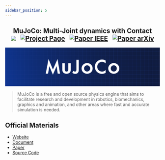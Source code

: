 ```yaml
---
sidebar_position: 5
---
```


<h2 align="center">
  <b>MuJoCo: Multi-Joint dynamics with Contact</b>

<div align="center">
    <a href="https://mujoco.org/" target="_blank"><img src="https://img.shields.io/badge/Website-MuJoCo-red"></img></a>
    &nbsp;
    <a href="https://mujoco.readthedocs.io/en/stable/overview.html" target="_blank"><img src="https://img.shields.io/badge/Doc-MuJoCo-blue" alt="Project Page"></img></a>
    &nbsp;
    <a href="https://ieeexplore.ieee.org/document/6386109" target="_blank"><img src="https://img.shields.io/badge/Paper-IEEE-green" alt="Paper IEEE"></img></a>
    &nbsp;
    <a href="https://github.com/google-deepmind/mujoco" target="_blank"><img src="https://img.shields.io/badge/Source-Code-purple" alt="Paper arXiv"></img></a>
</div>
</h2>

![MuJoCo](../../src/imgs/MuJoCo.jpg)
> MuJoCo is a free and open source physics engine that aims to facilitate research and development in robotics, biomechanics, graphics and animation, and other areas where fast and accurate simulation is needed.

## Official Materials
- [Website](https://mujoco.org/)
- [Document](https://mujoco.readthedocs.io/en/stable/overview.html)
- [Paper](https://ieeexplore.ieee.org/document/6386109)
- [Source Code](https://github.com/google-deepmind/mujoco)
